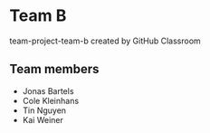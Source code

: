# Team B
team-project-team-b created by GitHub Classroom

## Team members
+ Jonas Bartels
+ Cole Kleinhans
+ Tin Nguyen
+ Kai Weiner
